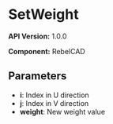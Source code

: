 # SetWeight

**API Version:** 1.0.0

**Component:** RebelCAD

## Parameters

- **i**: Index in U direction
- **j**: Index in V direction
- **weight**: New weight value


